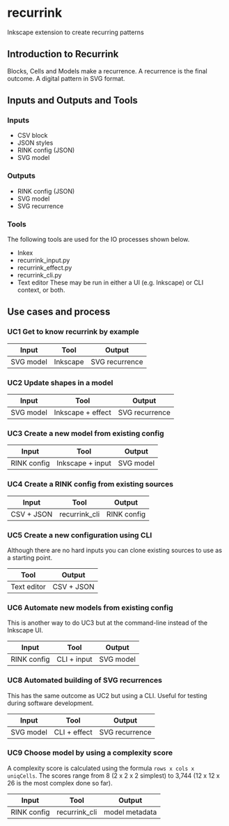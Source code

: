 # recurrink
Inkscape extension to create recurring patterns

## Introduction to Recurrink
Blocks, Cells and Models make a recurrence.
A recurrence is the final outcome. A digital pattern in SVG format.

## Inputs and Outputs and Tools

### Inputs
- CSV block
- JSON styles
- RINK config (JSON) 
- SVG model 

### Outputs
- RINK config (JSON) 
- SVG model 
- SVG recurrence

### Tools
The following tools are used for the IO processes shown below. 
- Inkex
- recurrink\_input.py
- recurrink\_effect.py
- recurrink\_cli.py
- Text editor
These may be run in either a UI (e.g. Inkscape) or CLI context, or both.

## Use cases and process
### UC1 Get to know recurrink by example

| Input | Tool | Output |
| ---   | ---  | --- |
|SVG model | Inkscape | SVG recurrence|

### UC2 Update shapes in a model

| Input | Tool | Output |
| ---   | ---  | --- |
| SVG model | Inkscape + effect | SVG recurrence|

### UC3 Create a new model from existing config

| Input | Tool | Output |
| ---   | ---  | --- |
|RINK config | Inkscape + input | SVG model|

### UC4 Create a RINK config from existing sources

| Input | Tool | Output |
| ---   | ---  | --- |
|CSV + JSON | recurrink\_cli | RINK config|

### UC5 Create a new configuration using CLI
Although there are no hard inputs you can clone existing sources to use as a starting point.

| Tool | Output |
| ---  | --- |
|Text editor | CSV + JSON|

### UC6 Automate new models from existing config
This is another way to do UC3 but at the command-line instead of the Inkscape UI.

| Input | Tool | Output |
| ---   | ---  | --- |
|RINK config | CLI + input | SVG model|

### UC8 Automated building of SVG recurrences
This has the same outcome as UC2 but using a CLI. Useful for testing during software development.

| Input | Tool | Output |
| ---   | ---  | --- |
|SVG model | CLI + effect | SVG recurrence|

### UC9 Choose model by using a complexity score
A complexity score is calculated using the formula `rows x cols x uniqCells`.
The scores range from 8 (2 x 2 x 2 simplest) to 3,744 (12 x 12 x 26 is the most complex done so far).

| Input | Tool | Output |
| ---   | ---  | --- |
|RINK config | recurrink\_cli | model metadata|
